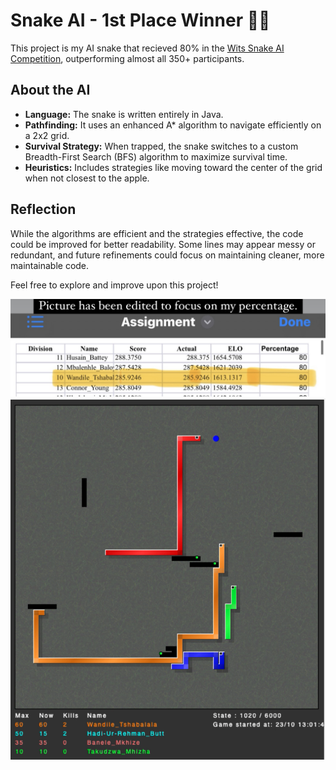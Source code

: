 # Snake AI - 1st Place Winner 🐍🥇

This project is my AI snake that recieved 80% in the [Wits Snake AI Competition](https://snake.wits.ai/), outperforming almost all 350+ participants.

## About the AI
- **Language:** The snake is written entirely in Java.
- **Pathfinding:** It uses an enhanced A* algorithm to navigate efficiently on a 2x2 grid.
- **Survival Strategy:** When trapped, the snake switches to a custom Breadth-First Search (BFS) algorithm to maximize survival time.
- **Heuristics:** Includes strategies like moving toward the center of the grid when not closest to the apple.

## Reflection
While the algorithms are efficient and the strategies effective, the code could be improved for better readability. Some lines may appear messy or redundant, and future refinements could focus on maintaining cleaner, more maintainable code.

Feel free to explore and improve upon this project!

![Performance Scores](./scores.jpg)
![Performance Scores](./mysnake.png)
